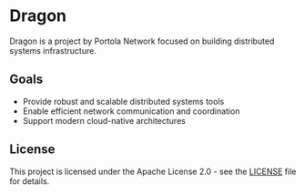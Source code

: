 # Dragon

Dragon is a project by Portola Network focused on building distributed systems infrastructure.

## Goals

- Provide robust and scalable distributed systems tools
- Enable efficient network communication and coordination
- Support modern cloud-native architectures

## License

This project is licensed under the Apache License 2.0 - see the [LICENSE](LICENSE) file for details.